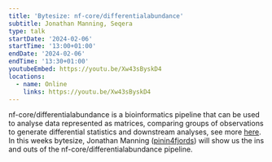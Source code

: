 ```yaml
---
title: 'Bytesize: nf-core/differentialabundance'
subtitle: Jonathan Manning, Seqera
type: talk
startDate: '2024-02-06'
startTime: '13:00+01:00'
endDate: '2024-02-06'
endTime: '13:30+01:00'
youtubeEmbed: https://youtu.be/Xw43sByskD4
locations:
  - name: Online
    links: https://youtu.be/Xw43sByskD4
---
```


nf-core/differentialabundance is a bioinformatics pipeline that can be used to analyse data represented as matrices, comparing groups of observations to generate differential statistics and downstream analyses, see more [here](https://nf-co.re/differentialabundance/1.4.0). In this weeks bytesize, Jonathan Manning ([pinin4fjords](https://github.com/pinin4fjords)) will show us the ins and outs of the nf-core/differentialabundance pipeline.
